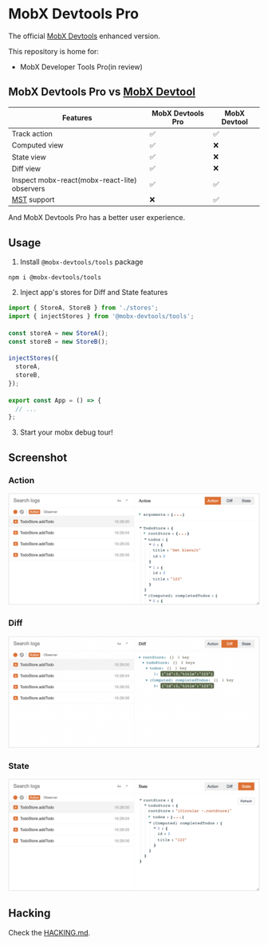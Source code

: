# MobX Devtools Pro

The official [MobX Devtools](https://github.com/mobxjs/mobx-devtools) enhanced version.

This repository is home for:

- MobX Developer Tools Pro(in review)

## MobX Devtools Pro vs [MobX Devtool](https://github.com/mobxjs/mobx-devtools)

| Features                                                 | MobX Devtools Pro | MobX Devtool |
| -------------------------------------------------------- | ----------------- | ------------ |
| Track action                                             | ✅                | ✅           |
| Computed view                                            | ✅                | ❌           |
| State view                                               | ✅                | ❌           |
| Diff view                                                | ✅                | ❌           |
| Inspect mobx-react(mobx-react-lite) observers            | ✅                | ✅           |
| [MST](https://github.com/mobxjs/mobx-state-tree) support | ❌                | ✅           |

And MobX Devtools Pro has a better user experience.

## Usage

1. Install `@mobx-devtools/tools` package

```shell
npm i @mobx-devtools/tools
```

2. Inject app's stores for Diff and State features

```typescript
import { StoreA, StoreB } from './stores';
import { injectStores } from '@mobx-devtools/tools';

const storeA = new StoreA();
const storeB = new StoreB();

injectStores({
  storeA,
  storeB,
});

export const App = () => {
  // ...
};
```

3. Start your mobx debug tour!

## Screenshot

### Action

<img src="./assets/Action.png">

### Diff

<img src="./assets/Diff.png">

### State

<img src="./assets/State.png">

## Hacking

Check the [HACKING.md](HACKING.md).
